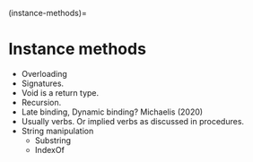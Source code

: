 (instance-methods)=
# Instance methods
- Overloading
- Signatures.
- Void is a return type.
- Recursion.
- Late binding, Dynamic binding? Michaelis (2020)
- Usually verbs. Or implied verbs as discussed in procedures.
- String manipulation
  - Substring
  - IndexOf

